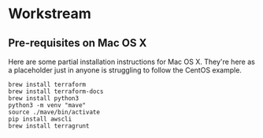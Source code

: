 Workstream
==========

Pre-requisites on Mac OS X
--------------

Here are some partial installation instructions for Mac OS X.  They're here as a placeholder just in anyone is struggling to follow the CentOS example.

```
brew install terraform
brew install terraform-docs
brew install python3
python3 -m venv "mave"
source ./mave/bin/activate
pip install awscli
brew install terragrunt
```
